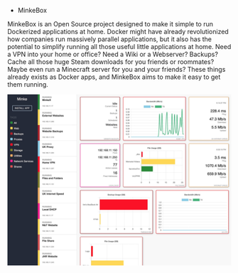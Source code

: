 * MinkeBox

MinkeBox is an Open Source project designed to make it simple to run Dockerized applications at home. Docker might have already revolutionized how companies run massively parallel applications, but it also has the potential to simplify running all those useful little applications at home. Need a VPN into your home or office? Need a Wiki or a Webserver? Backups? Cache all those huge Steam downloads for you friends or roommates? Maybe even run a Minecraft server for you and your friends? These things already exists as Docker apps, and MinkeBox aims to make it easy to get them running.

![overview](assets/overview.jpg)
